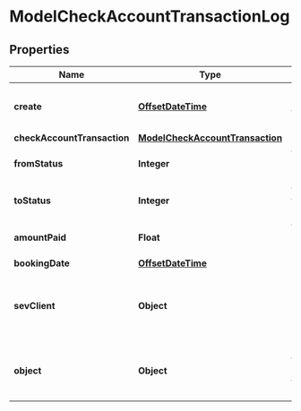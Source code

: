 # ModelCheckAccountTransactionLog

## Properties
Name | Type | Description | Notes
------------ | ------------- | ------------- | -------------
**create** | [**OffsetDateTime**](OffsetDateTime.md) | date the check account transaction log was created |  [optional]
**checkAccountTransaction** | [**ModelCheckAccountTransaction**](ModelCheckAccountTransaction.md) |  |  [optional]
**fromStatus** | **Integer** | the status before the logged change |  [optional]
**toStatus** | **Integer** | the status after the logged change |  [optional]
**amountPaid** | **Float** | the logged amount which was paid |  [optional]
**bookingDate** | [**OffsetDateTime**](OffsetDateTime.md) |  |  [optional]
**sevClient** | **Object** | sevClient is the unique id every customer has and is used in nearly all operations |  [optional]
**object** | **Object** | Invoice/Voucher to which the logged transaction belongs |  [optional]

